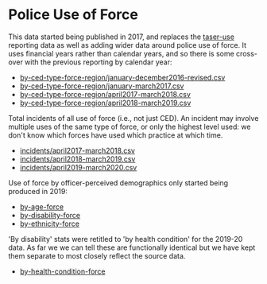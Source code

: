 # Police Use of Force

This data started being published in 2017, and replaces the [taser-use](../taser-use) reporting data as well as adding wider data around police use of force.  It uses financial years rather than calendar years, and so there is some cross-over with the previous reporting by calendar year:

- [by-ced-type-force-region/january-december2016-revised.csv](by-ced-type-force-region/january-december2016-revised.csv)
- [by-ced-type-force-region/january-march2017.csv](by-ced-type-force-region/january-march2017.csv)
- [by-ced-type-force-region/april2017-march2018.csv](by-ced-type-force-region/april2017-march2018.csv)
- [by-ced-type-force-region/april2018-march2019.csv](by-ced-type-force-region/april2018-march2019.csv)

Total incidents of all use of force (i.e., not just CED). An incident may involve multiple uses of the same type of force, or only the highest level used: we don't know which forces have used which practice at which time.

- [incidents/april2017-march2018.csv](incidents/april2017-march2018.csv)
- [incidents/april2018-march2019.csv](incidents/april2018-march2019.csv)
- [incidents/april2019-march2020.csv](incidents/april2019-march2020.csv)

Use of force by officer-perceived demographics only started being produced in 2019:

- [by-age-force](by-age-force/index.html)
- [by-disability-force](by-disability-force/index.html)
- [by-ethnicity-force](by-ethnicity-force/index.html)

'By disability' stats were retitled to 'by health condition' for the 2019-20 data. As far we we can tell these are functionally identical but we have kept them separate to most closely reflect the source data.

- [by-health-condition-force](by-health-condition-force/index.html)
